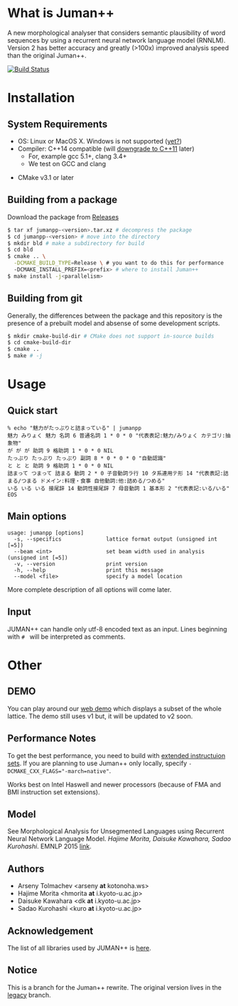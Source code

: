 # What is Juman++

A new morphological analyser that considers semantic plausibility of 
word sequences by using a recurrent neural network language model (RNNLM).
Version 2 has better accuracy and greatly (>100x) improved analysis speed than
the original Juman++.

[![Build Status](https://travis-ci.org/ku-nlp/jumanpp.svg?branch=master)](https://travis-ci.org/ku-nlp/jumanpp)

# Installation

## System Requirements

* OS: Linux or MacOS X. Windows is not supported ([yet?](https://github.com/ku-nlp/jumanpp/issues/31))
* Compiler: C++14 compatible (will [downgrade to C++11](https://github.com/ku-nlp/jumanpp/issues/20) later)
  * For, example gcc 5.1+, clang 3.4+
  * We test on GCC and clang
- CMake v3.1 or later

## Building from a package

Download the package from [Releases](https://github.com/ku-nlp/jumanpp/releases)

```bash
$ tar xf jumanpp-<version>.tar.xz # decompress the package
$ cd jumanpp-<version> # move into the directory
$ mkdir bld # make a subdirectory for build
$ cd bld
$ cmake .. \
  -DCMAKE_BUILD_TYPE=Release \ # you want to do this for performance
  -DCMAKE_INSTALL_PREFIX=<prefix> # where to install Juman++
$ make install -j<parallelism>
```

## Building from git

Generally, the differences between the package
and this repository is the presence of a prebuilt model
and absense of some development scripts.

```bash
$ mkdir cmake-build-dir # CMake does not support in-source builds
$ cd cmake-build-dir
$ cmake ..
$ make # -j
```

# Usage

## Quick start
```
% echo "魅力がたっぷりと詰まっている" | jumanpp
魅力 みりょく 魅力 名詞 6 普通名詞 1 * 0 * 0 "代表表記:魅力/みりょく カテゴリ:抽象物"
が が が 助詞 9 格助詞 1 * 0 * 0 NIL
たっぷり たっぷり たっぷり 副詞 8 * 0 * 0 * 0 "自動認識"
と と と 助詞 9 格助詞 1 * 0 * 0 NIL
詰まって つまって 詰まる 動詞 2 * 0 子音動詞ラ行 10 タ系連用テ形 14 "代表表記:詰まる/つまる ドメイン:料理・食事 自他動詞:他:詰める/つめる"
いる いる いる 接尾辞 14 動詞性接尾辞 7 母音動詞 1 基本形 2 "代表表記:いる/いる"
EOS
```

## Main options
```
usage: jumanpp [options] 
  -s, --specifics              lattice format output (unsigned int [=5])
  --beam <int>                 set beam width used in analysis (unsigned int [=5])
  -v, --version                print version
  -h, --help                   print this message
  --model <file>               specify a model location
```

More complete description of all options will come later.

## Input
JUMAN++ can handle only utf-8 encoded text as an input.
Lines beginning with `# ` will be interpreted as comments.

# Other

## DEMO
You can play around our [web demo](https://tulip.kuee.kyoto-u.ac.jp/demo/jumanpp_lattice?text=%E5%A4%96%E5%9B%BD%E4%BA%BA%E5%8F%82%E6%94%BF%E6%A8%A9%E3%81%AB%E5%AF%BE%E3%81%99%E3%82%8B%E8%80%83%E3%81%88%E6%96%B9%E3%81%AE%E9%81%95%E3%81%84)
which displays a subset of the whole lattice.
The demo still uses v1 but, it will be updated to v2 soon.

## Performance Notes

To get the best performance, you need to build with [extended instructuion sets](https://gcc.gnu.org/onlinedocs/gcc/x86-Options.html).
If you are planning to use Juman++ only locally,
specify `-DCMAKE_CXX_FLAGS="-march=native"`.

Works best on Intel Haswell and newer processors (because of FMA and BMI instruction set extensions).

## Model

See Morphological Analysis for Unsegmented Languages using Recurrent Neural Network Language Model. *Hajime Morita, Daisuke Kawahara, Sadao Kurohashi*. EMNLP 2015 [link](http://aclweb.org/anthology/D/D15/D15-1276.pdf).


## Authors
* Arseny Tolmachev <arseny **at** kotonoha.ws>
* Hajime Morita <hmorita  **at** i.kyoto-u.ac.jp>  
* Daisuke Kawahara <dk  **at** i.kyoto-u.ac.jp>  
* Sadao Kurohashi <kuro  **at** i.kyoto-u.ac.jp>

## Acknowledgement
The list of all libraries used by JUMAN++ is [here](libs/README.md).

## Notice

This is a branch for the Juman++ rewrite.
The original version lives in the [legacy](https://github.com/ku-nlp/jumanpp/tree/legacy) branch.
